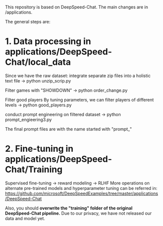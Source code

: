 This repository is based on DeepSpeed-Chat.
The main changes are in /applications.

The general steps are:
# 1. Data processing in applications/DeepSpeed-Chat/local_data
   Since we have the raw dataset:
   integrate separate zip files into a holistic text file
   -> python unzip_scrip.py

   Filter games with "SHOWDOWN"
   -> python order_change.py

   Filter good players
   By tuning parameters, we can filter players of different levels
   -> python good_players.py

   conduct prompt engineering on filtered dataset
   -> python prompt_engieering3.py

   The final prompt files are with the name started with "prompt_"
   
# 2. Fine-tuning in applications/DeepSpeed-Chat/Training
   Supervised fine-tuning -> reward modeling -> RLHF
   More operations on alternate pre-trained models and hyperparameter tuning can be referred in:
      https://github.com/microsoft/DeepSpeedExamples/tree/master/applications/DeepSpeed-Chat

   Also, you should **overwrite the "training" folder of the original DeepSpeed-Chat pipeline.**
Due to our privacy, we have not released our data and model yet.

